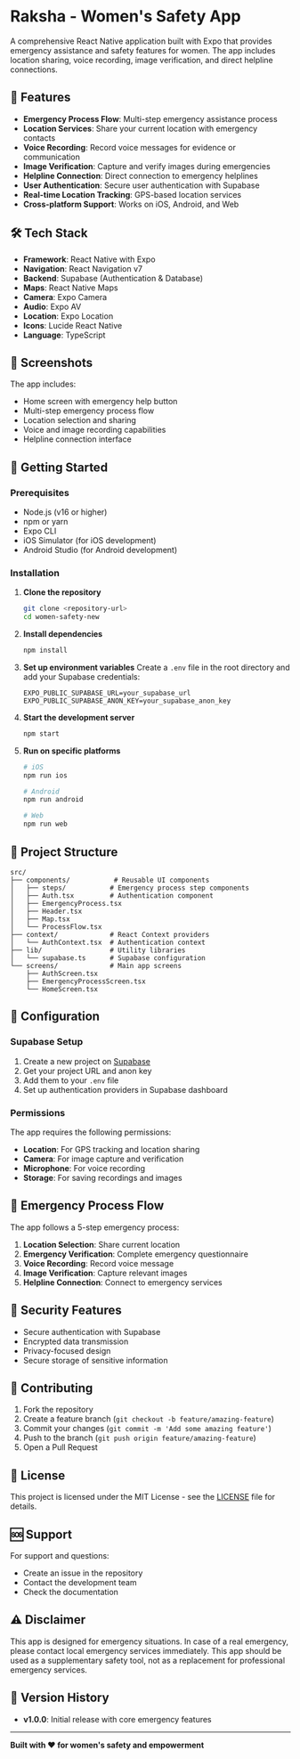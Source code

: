 # Raksha - Women's Safety App

A comprehensive React Native application built with Expo that provides emergency assistance and safety features for women. The app includes location sharing, voice recording, image verification, and direct helpline connections.

## 🚀 Features

- **Emergency Process Flow**: Multi-step emergency assistance process
- **Location Services**: Share your current location with emergency contacts
- **Voice Recording**: Record voice messages for evidence or communication
- **Image Verification**: Capture and verify images during emergencies
- **Helpline Connection**: Direct connection to emergency helplines
- **User Authentication**: Secure user authentication with Supabase
- **Real-time Location Tracking**: GPS-based location services
- **Cross-platform Support**: Works on iOS, Android, and Web

## 🛠️ Tech Stack

- **Framework**: React Native with Expo
- **Navigation**: React Navigation v7
- **Backend**: Supabase (Authentication & Database)
- **Maps**: React Native Maps
- **Camera**: Expo Camera
- **Audio**: Expo AV
- **Location**: Expo Location
- **Icons**: Lucide React Native
- **Language**: TypeScript

## 📱 Screenshots

The app includes:
- Home screen with emergency help button
- Multi-step emergency process flow
- Location selection and sharing
- Voice and image recording capabilities
- Helpline connection interface

## 🚀 Getting Started

### Prerequisites

- Node.js (v16 or higher)
- npm or yarn
- Expo CLI
- iOS Simulator (for iOS development)
- Android Studio (for Android development)

### Installation

1. **Clone the repository**
   ```bash
   git clone <repository-url>
   cd women-safety-new
   ```

2. **Install dependencies**
   ```bash
   npm install
   ```

3. **Set up environment variables**
   Create a `.env` file in the root directory and add your Supabase credentials:
   ```env
   EXPO_PUBLIC_SUPABASE_URL=your_supabase_url
   EXPO_PUBLIC_SUPABASE_ANON_KEY=your_supabase_anon_key
   ```

4. **Start the development server**
   ```bash
   npm start
   ```

5. **Run on specific platforms**
   ```bash
   # iOS
   npm run ios
   
   # Android
   npm run android
   
   # Web
   npm run web
   ```

## 📁 Project Structure

```
src/
├── components/           # Reusable UI components
│   ├── steps/           # Emergency process step components
│   ├── Auth.tsx         # Authentication component
│   ├── EmergencyProcess.tsx
│   ├── Header.tsx
│   ├── Map.tsx
│   └── ProcessFlow.tsx
├── context/             # React Context providers
│   └── AuthContext.tsx  # Authentication context
├── lib/                 # Utility libraries
│   └── supabase.ts      # Supabase configuration
└── screens/             # Main app screens
    ├── AuthScreen.tsx
    ├── EmergencyProcessScreen.tsx
    └── HomeScreen.tsx
```

## 🔧 Configuration

### Supabase Setup

1. Create a new project on [Supabase](https://supabase.com)
2. Get your project URL and anon key
3. Add them to your `.env` file
4. Set up authentication providers in Supabase dashboard

### Permissions

The app requires the following permissions:
- **Location**: For GPS tracking and location sharing
- **Camera**: For image capture and verification
- **Microphone**: For voice recording
- **Storage**: For saving recordings and images

## 🚨 Emergency Process Flow

The app follows a 5-step emergency process:

1. **Location Selection**: Share current location
2. **Emergency Verification**: Complete emergency questionnaire
3. **Voice Recording**: Record voice message
4. **Image Verification**: Capture relevant images
5. **Helpline Connection**: Connect to emergency services

## 🔐 Security Features

- Secure authentication with Supabase
- Encrypted data transmission
- Privacy-focused design
- Secure storage of sensitive information

## 🤝 Contributing

1. Fork the repository
2. Create a feature branch (`git checkout -b feature/amazing-feature`)
3. Commit your changes (`git commit -m 'Add some amazing feature'`)
4. Push to the branch (`git push origin feature/amazing-feature`)
5. Open a Pull Request

## 📄 License

This project is licensed under the MIT License - see the [LICENSE](LICENSE) file for details.

## 🆘 Support

For support and questions:
- Create an issue in the repository
- Contact the development team
- Check the documentation

## ⚠️ Disclaimer

This app is designed for emergency situations. In case of a real emergency, please contact local emergency services immediately. This app should be used as a supplementary safety tool, not as a replacement for professional emergency services.

## 🔄 Version History

- **v1.0.0**: Initial release with core emergency features

---

**Built with ❤️ for women's safety and empowerment**
